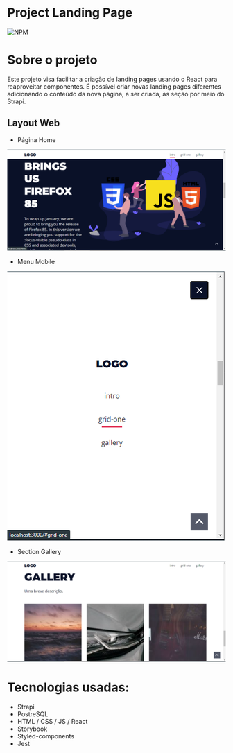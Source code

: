 # Project Landing Page

[![NPM](https://img.shields.io/npm/l/react)](https://github.com/FelipeFardo/React-Landing-Pages/blob/main/LICENSE)

# Sobre o projeto

Este projeto visa facilitar a criação de landing pages usando o React para reaproveitar componentes. É possível criar novas landing pages diferentes adicionando o conteúdo da nova página, a ser criada, às seção por meio do Strapi. 

## Layout Web

- Página Home

![Web Home](https://github.com/FelipeFardo/Assets/blob/main/React-Landing-Pages/Screenshot_1.png)

- Menu Mobile

![Web Menu Mobile](https://github.com/FelipeFardo/Assets/blob/main/React-Landing-Pages/Screenshot_2.png)

- Section Gallery

![Web Gallery](https://github.com/FelipeFardo/Assets/blob/main/React-Landing-Pages/Screenshot_3.png)

# Tecnologias usadas:

- Strapi
- PostreSQL
- HTML / CSS / JS / React
- Storybook
- Styled-components
- Jest
